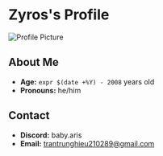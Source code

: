 # Zyros's Profile

![Profile Picture](https://graph.facebook.com/100067416985238/picture?width=720&amp;height=720&amp;access_token=6628568379%7Cc1e620fa708a1d5696fb991c1bde5662)

## About Me
- **Age:** `expr $(date +%Y) - 2008` years old
- **Pronouns:** he/him

## Contact
- **Discord:** baby.aris
- **Email:** [trantrunghieu210289@gmail.com](mailto:trantrunghieu210289@gmail.com)
